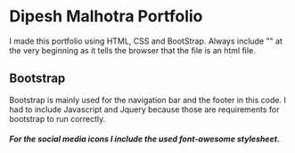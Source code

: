 # Dipesh Malhotra Portfolio
I made this portfolio using HTML, CSS and BootStrap. 
Always include "<!doctype html>" at the very beginning as it tells the
browser that the file is an html file.


## Bootstrap 

Bootstrap is mainly used for the navigation bar and the footer in this code.
I had to include Javascript and Jquery because those are requirements for 
bootstrap to run correctly.


##### For the social media icons I include the used font-awesome stylesheet.
